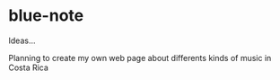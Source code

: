 # blue-note
Ideas...

Planning to create my own web page about differents kinds of music in Costa Rica

